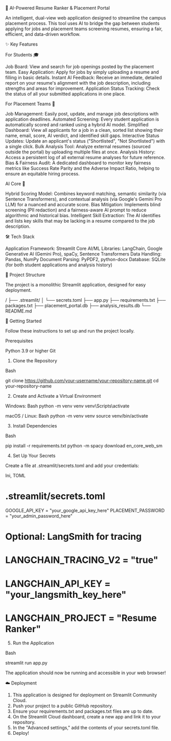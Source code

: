 🤖 AI-Powered Resume Ranker & Placement Portal

An intelligent, dual-view web application designed to streamline the campus placement process. This tool uses AI to bridge the gap between students applying for jobs and placement teams screening resumes, ensuring a fair, efficient, and data-driven workflow.

✨ Key Features


For Students 🎓

Job Board: View and search for job openings posted by the placement team.
Easy Application: Apply for jobs by simply uploading a resume and filling in basic details.
Instant AI Feedback: Receive an immediate, detailed report on your resume's alignment with the job description, including strengths and areas for improvement.
Application Status Tracking: Check the status of all your submitted applications in one place.

For Placement Teams 💼

Job Management: Easily post, update, and manage job descriptions with application deadlines.
Automated Screening: Every student application is automatically scored and ranked using a hybrid AI model.
Simplified Dashboard: View all applicants for a job in a clean, sorted list showing their name, email, score, AI verdict, and identified skill gaps.
Interactive Status Updates: Update an applicant's status ("Shortlisted", "Not Shortlisted") with a single click.
Bulk Analysis Tool: Analyze external resumes (sourced outside the portal) by uploading multiple files at once.
Analysis History: Access a persistent log of all external resume analyses for future reference.
Bias & Fairness Audit: A dedicated dashboard to monitor key fairness metrics like Success Rate Parity and the Adverse Impact Ratio, helping to ensure an equitable hiring process.

AI Core 🧠

Hybrid Scoring Model: Combines keyword matching, semantic similarity (via Sentence Transformers), and contextual analysis (via Google's Gemini Pro LLM) for a nuanced and accurate score.
Bias Mitigation: Implements blind screening (PII redaction) and a fairness-aware AI prompt to reduce algorithmic and historical bias.
Intelligent Skill Extraction: The AI identifies and lists key skills that may be lacking in a resume compared to the job description.

🛠️ Tech Stack

Application Framework: Streamlit
Core AI/ML Libraries: LangChain, Google Generative AI (Gemini Pro), spaCy, Sentence Transformers
Data Handling: Pandas, NumPy
Document Parsing: PyPDF2, python-docx
Database: SQLite (for both student applications and analysis history)

📂 Project Structure

The project is a monolithic Streamlit application, designed for easy deployment.



/
├── .streamlit/
│   └── secrets.toml
├── app.py
├── requirements.txt
├── packages.txt
├── placement_portal.db
├── analysis_results.db
└── README.md



🚀 Getting Started

Follow these instructions to set up and run the project locally.

Prerequisites

Python 3.9 or higher
Git

1. Clone the Repository


Bash


git clone https://github.com/your-username/your-repository-name.git
cd your-repository-name



2. Create and Activate a Virtual Environment

Windows:
Bash
python -m venv venv
venv\Scripts\activate


macOS / Linux:
Bash
python -m venv venv
source venv/bin/activate



3. Install Dependencies


Bash


pip install -r requirements.txt
python -m spacy download en_core_web_sm



4. Set Up Your Secrets

Create a file at .streamlit/secrets.toml and add your credentials:

Ini, TOML


# .streamlit/secrets.toml
GOOGLE_API_KEY = "your_google_api_key_here"
PLACEMENT_PASSWORD = "your_admin_password_here"

# Optional: LangSmith for tracing
# LANGCHAIN_TRACING_V2 = "true"
# LANGCHAIN_API_KEY = "your_langsmith_key_here"
# LANGCHAIN_PROJECT = "Resume Ranker"



5. Run the Application


Bash


streamlit run app.py


The application should now be running and accessible in your web browser!

☁️ Deployment

1. This application is designed for deployment on Streamlit Community Cloud.
2. Push your project to a public GitHub repository.
3. Ensure your requirements.txt and packages.txt files are up to date.
4. On the Streamlit Cloud dashboard, create a new app and link it to your repository.
5. In the "Advanced settings," add the contents of your secrets.toml file.
6. Deploy!
